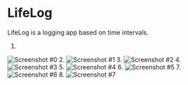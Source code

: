 # LifeLog
LifeLog is a logging app based on time intervals.

1.
![Screenshot #0](https://github.com/wall72/wall72.github.io/blob/master/images/LifeLog00.jpg?raw=true)
2.
![Screenshot #1](https://github.com/wall72/wall72.github.io/blob/master/images/LifeLog01.jpg?raw=true)
3.
![Screenshot #2](https://github.com/wall72/wall72.github.io/blob/master/images/LifeLog02.jpg?raw=true)
4.
![Screenshot #3](https://github.com/wall72/wall72.github.io/blob/master/images/LifeLog03.jpg?raw=true)
5.
![Screenshot #4](https://github.com/wall72/wall72.github.io/blob/master/images/LifeLog04.jpg?raw=true)
6.
![Screenshot #5](https://github.com/wall72/wall72.github.io/blob/master/images/LifeLog05.jpg?raw=true)
7.
![Screenshot #6](https://github.com/wall72/wall72.github.io/blob/master/images/LifeLog06.jpg?raw=true)
8.
![Screenshot #7](https://github.com/wall72/wall72.github.io/blob/master/images/LifeLog07.jpg?raw=true)
